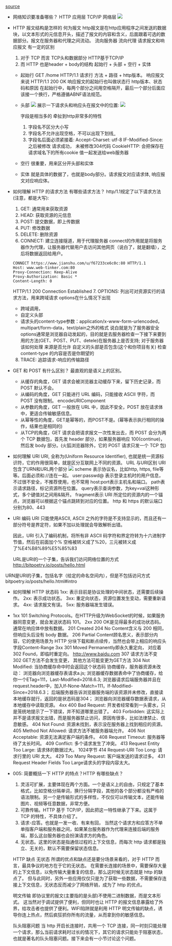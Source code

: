 [source](https://juejin.cn/post/6844904100035821575)

- 网络知识要准备哪些？
  HTTP 应用层   TCP/IP 网络层
  ![](https://p1-jj.byteimg.com/tos-cn-i-t2oaga2asx/gold-user-assets/2020/3/23/17104ea1fdee5669~tplv-t2oaga2asx-zoom-in-crop-mark:3024:0:0:0.awebp)

- HTTP 报文结构是怎样的
  何为报文  http报文是在http应用程序之间发送的数据块，以文本形式的元信息开头，描述了报文的内容和含义，后面跟着可选的数据部分。报文在服务器和代理之间流动。
  流向服务器
  流向代理
  请求报文和响应报文 有一定的区别

  1. 对于 TCP 而言  TCP头和数据部分  HTTP基于TCP/IP
  2. 而 HTTP 也是header + body的结构
    起始行 + 头部 + 空行 + 实体
  
  - 起始行
    GET /home HTTP/1.1   请求行
    方法 + 路径 + http版本。
    响应报文来说  HTTP/1.1 200 OK  响应报文的起始行也叫做状态行
    http版本、状态码和原因
    在起始行中，每两个部分之间用空格隔开，最后一个部分后面应该接一个换行，严格遵循ABNF语法规范。

  - 头部
    ![](https://p1-jj.byteimg.com/tos-cn-i-t2oaga2asx/gold-user-assets/2020/3/22/170ffd6012e2fc88~tplv-t2oaga2asx-zoom-in-crop-mark:3024:0:0:0.awebp)
    展示一下请求头和响应头在报文中的位置:
    ![](https://p1-jj.byteimg.com/tos-cn-i-t2oaga2asx/gold-user-assets/2020/3/22/170ffd62af8538e4~tplv-t2oaga2asx-zoom-in-crop-mark:3024:0:0:0.awebp)

    字段是相当多的   牵扯到http非常多的特性
    1. 字段名不区分大小写
    2. 字段名不允许出现空格，不可以出现下划线_
    3. 字段名后面必须紧接着:
    Accept-Charset: utf-8
    IF-Modified-Since: 之后被修改 请求成功， 未被修改304代码
    CookieHTTP:   会把保存在请求域名下的所有cookie 值一起发送给web服务器

  - 空行
    很重要，用来区分开头部和实体
  - 实体
    就是具体的数据了，也就是body部分。请求报文对应请求体, 响应报文对应响应体。

- 如何理解 HTTP 的请求方法
  有哪些请求方法？
  http/1.1规定了以下请求方法(注意，都是大写):
  1. GET: 通常用来获取资源
  2. HEAD: 获取资源的元信息
  3. POST: 提交数据，即上传数据
  4. PUT: 修改数据
  5. DELETE: 删除资源
  6. CONNECT: 建立连接隧道，用于代理服务器
  connect的作用就是将服务器作为代理，让服务器代替用户去访问其他网页（说白了，就是翻墙），之后将数据返回给用户。
  ```
  CONNECT https://www.jianshu.com/u/f67233ce6c0c:80 HTTP/1.1
  Host: www.web-tinker.com:80
  Proxy-Connection: Keep-Alive
  Proxy-Authorization: Basic *
  Content-Length: 0
  ```
  HTTP/1.1 200 Connection Established
  7. OPTIONS: 列出可对资源实行的请求方法，用来跨域请求
    options在什么情况下出现
    - 跨域调用，
    - 自定义头部
    - 请求头的content-type参数：application/x-www-form-urlencoded，multipart/form-data，text/plain之外的格式
    说白就是为了服务器安全 
    options通常是浏览器自动发起的，目的就是去服务器检查一下接下来要到用的方法(GET、POST、PUT、detele)在服务器上是否支持;
    对于服务器该如何处理
      来源是否允许
      自定义的头部是否包含(这个和你项目有关)
      检查content-type 的内容是否是你期望的
  8. TRACE: 追踪请求-响应的传输路径

- GET 和 POST 有什么区别？
  最直观的是语义上的区别。
  - 从缓存的角度，GET 请求会被浏览器主动缓存下来，留下历史记录，而 POST 默认不会。
  - 从编码的角度，GET 只能进行 URL 编码，只能接收 ASCII 字符，而 POST 没有限制。
    encodeURIComponent 
  - 从参数的角度，GET 一般放在 URL 中，因此不安全，POST 放在请求体中，更适合传输敏感信息。
  - 从幂等性的角度，GET是幂等的，而POST不是。(幂等表示执行相同的操作，结果也是相同的)
  - 从TCP的角度，GET 请求会把请求报文一次性发出去，而 POST 会分为两个 TCP 数据包，首先发 header 部分，如果服务器响应 100(continue)， 然后发 body 部分。(火狐浏览器除外，它的 POST 请求只发一个 TCP 包)

- 如何理解 URI
  URI, 全称为(Uniform Resource Identifier), 也就是统一资源标识符，它的作用很简单，就是区分互联网上不同的资源。
  URL 与URI区别
  URI包含了URN和URL两个部分
  ![](https://p1-jj.byteimg.com/tos-cn-i-t2oaga2asx/gold-user-assets/2020/3/22/170ffd677629b70d~tplv-t2oaga2asx-zoom-in-crop-mark:3024:0:0:0.awebp)
  scheme 表示协议名，比如http, https, file等等。后面必须和://连在一起。
  user:passwd@ 表示登录主机时的用户信息，不过很不安全，不推荐使用，也不常用
  host:port表示主机名和端口。
  path表示请求路径，标记资源所在位置。
  query表示查询参数，为key=val这种形式，多个键值对之间用&隔开。
  fragment表示 URI 所定位的资源内的一个锚点，浏览器可以根据这个锚点跳转到对应的位置。
  http 和 https 的默认端口分别为80、443

- URI 编码
  URI 只能使用ASCII, ASCII 之外的字符是不支持显示的，而且还有一部分符号是界定符，如果不加以处理就会导致解析出错。

  因此，URI 引入了编码机制，将所有非 ASCII 码字符和界定符转为十六进制字节值，然后在前面加个%
  空格被转义成了%20，三元被转义成了%E4%B8%89%E5%85%83

  URL是URI的一个子集，告诉我们访问网络位置的方式
http://bitpoetry.io/posts/hello.html

URN是URI的子集，包括名字（给定的命名空间内），但是不包括访问方式
bitpoetry.io/posts/hello.html#intro

- 如何理解 HTTP 状态码
  1xx: 表示目前是协议处理的中间状态，还需要后续操作。
  2xx: 表示成功状态。
  3xx: 重定向状态，资源位置发生变动，需要重新请求。
  4xx: 请求报文有误。
  5xx: 服务器端发生错误。

- 1xx
  101 Switching Protocols。在HTTP升级为WebSocket的时候，如果服务器同意变更，就会发送状态码 101。
  2xx
    200 OK是见得最多的成功状态码。通常在响应体中放有数据。
    201 Created
    204 No Content含义与 200 相同，但响应头后没有 body 数据。
    206 Partial Content顾名思义，表示部分内容，它的使用场景为 HTTP 分块下载和断点续传，当然也会带上相应的响应头字段Content-Range
  3xx
    301 Moved Permanently即永久重定向，   对应着302 Found，即临时重定向。
    http://www.baidu.com  307 请求方法不变   302  GET方法不会发生变更， 其他方法可能变更为GET方法
    304 Not Modified: 当协商缓存命中时会返回这个状态码 
    协商缓存，服务器资源未改动：
    浏览器向浏览器缓存表请求a.js;
    浏览器缓存数据表命中了协商缓存，给你一个ETag=111，Last-Modified=2018.6.3;
    浏览器请求后端服务器并且在request.header中，加入If-None-Match=111，If-Modified-Since=2018.6.3；
    后端服务器告诉浏览器服务端的该资源并未修改，直接读本地缓存就行，返回的是状态码是304；
    浏览器向浏览器缓存数据表请求，从本地缓存中读取资源。
  4xx
    400 Bad Request: 开发者经常看到一头雾水，只是笼统地提示了一下错误，并不知道哪里出错了。
    403 Forbidden: 这实际上并不是请求报文出错，而是服务器禁止访问，原因有很多，比如法律禁止、信息敏感。
    404 Not Found: 资源未找到，表示没在服务器上找到相应的资源。
    405 Method Not Allowed: 请求方法不被服务器端允许。
    406 Not Acceptable: 资源无法满足客户端的条件。
    408 Request Timeout: 服务器等待了太长时间。
    409 Conflict: 多个请求发生了冲突。
    413 Request Entity Too Large: 请求体的数据过大。
      1024字节
    414 Request-URI Too Long: 请求行里的 URI 太大。
    429 Too Many Request: 客户端发送的请求过多。
    431 Request Header Fields Too Large请求头的字段内容太大。

- 005: 简要概括一下 HTTP 的特点？HTTP 有哪些缺点？
  1. 灵活可扩展，主要体现在两个方面。一个是语义上的自由，只规定了基本格式，比如空格分隔单词，换行分隔字段，其他的各个部分都没有严格的语法限制。另一个是传输形式的多样性，不仅仅可以传输文本，还能传输图片、视频等任意数据，非常方便。
  2. 可靠传输。HTTP 基于 TCP/IP，因此把这一特性继承了下来。这属于 TCP 的特性，不具体介绍了。
  3. 请求-应答。也就是一发一收、有来有回， 当然这个请求方和应答方不单单指客户端和服务器之间，如果某台服务器作为代理来连接后端的服务端，那么这台服务器也会扮演请求方的角色。
  4. 无状态。这里的状态是指通信过程的上下文信息，而每次 http 请求都是独立、无关的，默认不需要保留状态信息。

  HTTP 缺点
  无状态
    所谓的优点和缺点还是要分场景来看的，对于 HTTP 而言，最具争议的地方在于它的无状态。
    在需要长连接的场景中，需要保存大量的上下文信息，以免传输大量重复的信息，那么这时候无状态就是 http 的缺点了。
    但与此同时，另外一些应用仅仅只是为了获取一些数据，不需要保存连接上下文信息，无状态反而减少了网络开销，成为了 http 的优点。

  明文传输
    即协议里的报文(主要指的是头部)不使用二进制数据，而是文本形式。
    这当然对于调试提供了便利，但同时也让 HTTP 的报文信息暴露给了外界，给攻击者也提供了便利。WIFI陷阱就是利用 HTTP 明文传输的缺点，诱导你连上热点，然后疯狂抓你所有的流量，从而拿到你的敏感信息。

  队头阻塞问题
    当 http 开启长连接时，共用一个 TCP 连接，同一时刻只能处理一个请求，那么当前请求耗时过长的情况下，其它的请求只能处于阻塞状态，也就是著名的队头阻塞问题。接下来会有一小节讨论这个问题。